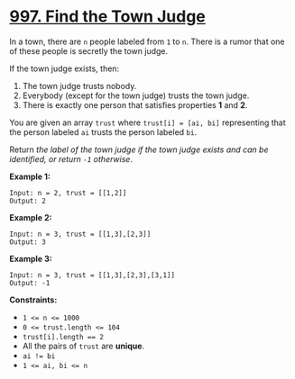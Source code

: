 # [997. Find the Town Judge](https://leetcode.com/problems/find-the-town-judge/)

In a town, there are `n` people labeled from `1` to `n`. There is a rumor that one of these people is secretly the town judge.

If the town judge exists, then:

1. The town judge trusts nobody.
2. Everybody (except for the town judge) trusts the town judge.
3. There is exactly one person that satisfies properties **1** and **2**.

You are given an array `trust` where `trust[i] = [ai, bi]` representing that the person labeled `ai` trusts the person labeled `bi`.

Return _the label of the town judge if the town judge exists and can be identified, or return `-1` otherwise_.

**Example 1:**

    Input: n = 2, trust = [[1,2]]
    Output: 2

**Example 2:**

    Input: n = 3, trust = [[1,3],[2,3]]
    Output: 3

**Example 3:**

    Input: n = 3, trust = [[1,3],[2,3],[3,1]]
    Output: -1

**Constraints:**

-   `1 <= n <= 1000`
-   `0 <= trust.length <= 104`
-   `trust[i].length == 2`
-   All the pairs of `trust` are **unique**.
-   `ai != bi`
-   `1 <= ai, bi <= n`
